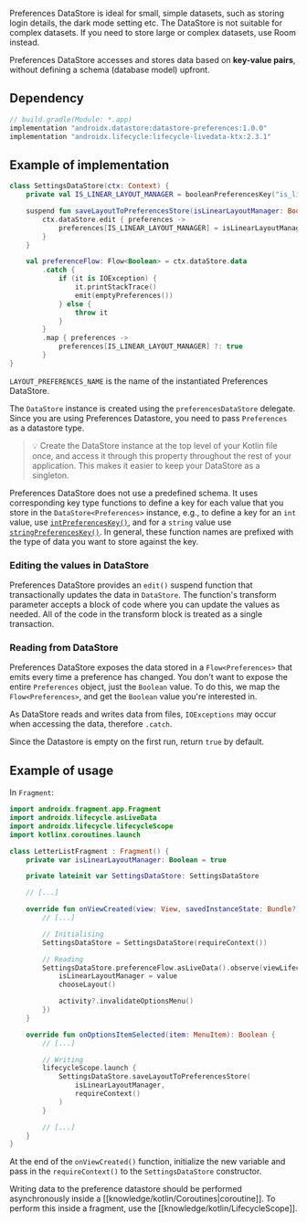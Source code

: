 Preferences DataStore is ideal for small, simple datasets, such as storing login details, the dark mode setting etc. The DataStore is not suitable for complex datasets. If you need to store large or complex datasets, use Room instead.

Preferences DataStore accesses and stores data based on **key-value pairs**, without defining a schema (database model) upfront.

## Dependency

```groovy
// build.gradle(Module: *.app)
implementation "androidx.datastore:datastore-preferences:1.0.0"
implementation "androidx.lifecycle:lifecycle-livedata-ktx:2.3.1"
```

## Example of implementation

```kotlin
class SettingsDataStore(ctx: Context) {
	private val IS_LINEAR_LAYOUT_MANAGER = booleanPreferencesKey("is_linear_layout_manager")

	suspend fun saveLayoutToPreferencesStore(isLinearLayoutManager: Boolean, ctx: Context) {
		ctx.dataStore.edit { preferences ->
			preferences[IS_LINEAR_LAYOUT_MANAGER] = isLinearLayoutManager
		}
	}

	val preferenceFlow: Flow<Boolean> = ctx.dataStore.data
		.catch {
			if (it is IOException) {
				it.printStackTrace()
				emit(emptyPreferences())
			} else {
				throw it
			}
		}
		.map { preferences ->
			preferences[IS_LINEAR_LAYOUT_MANAGER] ?: true
		}
}
```

`LAYOUT_PREFERENCES_NAME` is the name of the instantiated Preferences DataStore.

The `DataStore` instance is created using the `preferencesDataStore` delegate. Since you are using Preferences Datastore, you need to pass `Preferences` as a datastore type.

> 💡 Create the DataStore instance at the top level of your Kotlin file once, and access it through this property throughout the rest of your application. This makes it easier to keep your DataStore as a singleton.

Preferences DataStore does not use a predefined schema. It uses corresponding key type functions to define a key for each value that you store in the `DataStore<Preferences>` instance, e.g., to define a key for an `int` value, use [`intPreferencesKey()`](https://developer.android.com/reference/kotlin/androidx/datastore/preferences/core/package-summary#intPreferencesKey), and for a `string` value use [`stringPreferencesKey()`](https://developer.android.com/reference/kotlin/androidx/datastore/preferences/core/package-summary#stringpreferenceskey). In general, these function names are prefixed with the type of data you want to store against the key.

### Editing the values in DataStore

Preferences DataStore provides an `edit()` suspend function that transactionally updates the data in `DataStore`. The function's transform parameter accepts a block of code where you can update the values as needed. All of the code in the transform block is treated as a single transaction.

### Reading from DataStore

Preferences DataStore exposes the data stored in a `Flow<Preferences>` that emits every time a preference has changed. You don't want to expose the entire `Preferences` object, just the `Boolean` value. To do this, we map the `Flow<Preferences>`, and get the `Boolean` value you're interested in.

As DataStore reads and writes data from files, `IOExceptions` may occur when accessing the data, therefore `.catch`.

Since the Datastore is empty on the first run, return `true` by default.

## Example of usage

In `Fragment`:

```kotlin
import androidx.fragment.app.Fragment
import androidx.lifecycle.asLiveData
import androidx.lifecycle.lifecycleScope
import kotlinx.coroutines.launch

class LetterListFragment : Fragment() {
	private var isLinearLayoutManager: Boolean = true

	private lateinit var SettingsDataStore: SettingsDataStore

	// [...]

	override fun onViewCreated(view: View, savedInstanceState: Bundle?) {
		// [...]

		// Initialising
		SettingsDataStore = SettingsDataStore(requireContext())

		// Reading
		SettingsDataStore.preferenceFlow.asLiveData().observe(viewLifecycleOwner, { value ->
			isLinearLayoutManager = value
			chooseLayout()

			activity?.invalidateOptionsMenu()
		})
	}

	override fun onOptionsItemSelected(item: MenuItem): Boolean {
		// [...]

		// Writing
		lifecycleScope.launch {
			SettingsDataStore.saveLayoutToPreferencesStore(
				isLinearLayoutManager,
				requireContext()
			)
		}

		// [...]
	}
}
```

At the end of the `onViewCreated()` function, initialize the new variable and pass in the `requireContext()` to the `SettingsDataStore` constructor.

Writing data to the preference datastore should be performed asynchronously inside a [[knowledge/kotlin/Coroutines|coroutine]]. To perform this inside a fragment, use the [[knowledge/kotlin/LifecycleScope]].
